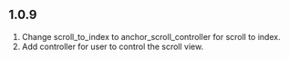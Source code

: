 ## 1.0.9

1. Change scroll_to_index to anchor_scroll_controller for scroll to index.
2. Add controller for user to control the scroll view.
